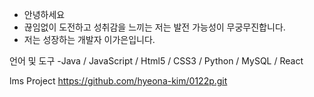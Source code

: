 - 안녕하세요
- 끊임없이 도전하고 성취감을 느끼는 저는 발전 가능성이 무궁무진합니다.
- 저는 성장하는 개발자 이가은입니다.

언어 및 도구
-Java / JavaScript / Html5 / CSS3 / Python / MySQL / React

lms Project 
https://github.com/hyeona-kim/0122p.git
